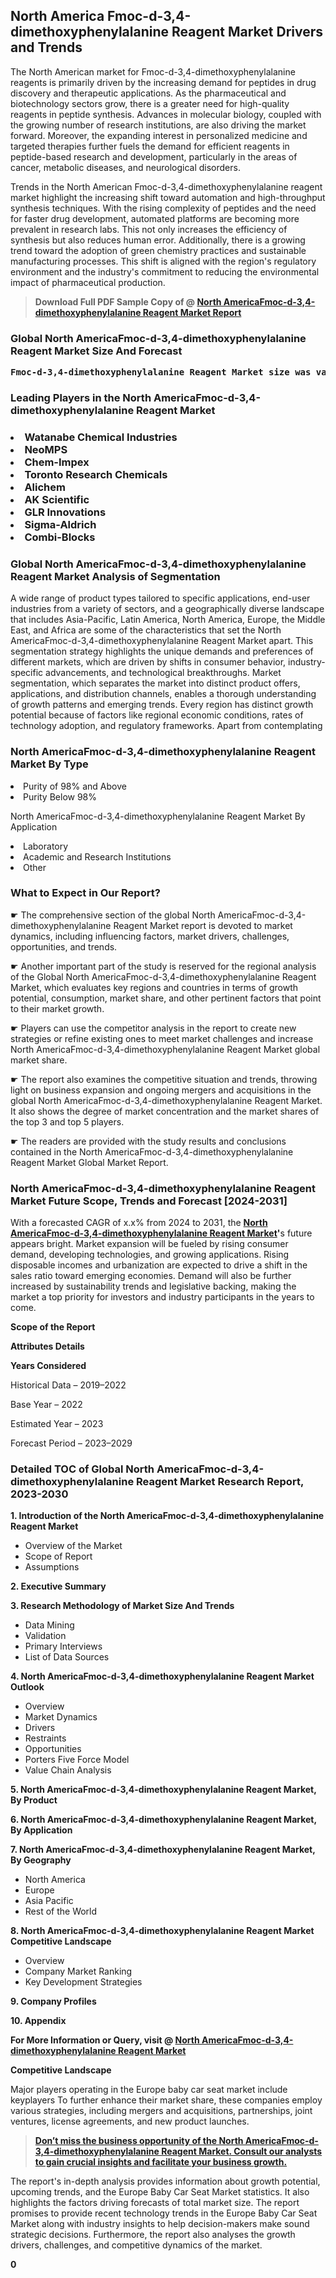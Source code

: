 <p> <h2>North America Fmoc-d-3,4-dimethoxyphenylalanine Reagent Market Drivers and Trends</h2><p>The North American market for Fmoc-d-3,4-dimethoxyphenylalanine reagents is primarily driven by the increasing demand for peptides in drug discovery and therapeutic applications. As the pharmaceutical and biotechnology sectors grow, there is a greater need for high-quality reagents in peptide synthesis. Advances in molecular biology, coupled with the growing number of research institutions, are also driving the market forward. Moreover, the expanding interest in personalized medicine and targeted therapies further fuels the demand for efficient reagents in peptide-based research and development, particularly in the areas of cancer, metabolic diseases, and neurological disorders.</p><p>Trends in the North American Fmoc-d-3,4-dimethoxyphenylalanine reagent market highlight the increasing shift toward automation and high-throughput synthesis techniques. With the rising complexity of peptides and the need for faster drug development, automated platforms are becoming more prevalent in research labs. This not only increases the efficiency of synthesis but also reduces human error. Additionally, there is a growing trend toward the adoption of green chemistry practices and sustainable manufacturing processes. This shift is aligned with the region's regulatory environment and the industry's commitment to reducing the environmental impact of pharmaceutical production.</p></p><blockquote id="" class=""><strong>Download Full PDF Sample Copy of @&nbsp;<a href="https://www.verifiedmarketreports.com/download-sample/?rid=563692&utm_source=GitHub-Jan&utm_medium=251" target="_blank">North AmericaFmoc-d-3,4-dimethoxyphenylalanine Reagent Market Report</a>&nbsp;&nbsp;</strong></blockquote><h3 id="" class=""><strong>Global&nbsp;North AmericaFmoc-d-3,4-dimethoxyphenylalanine Reagent Market Size And Forecast</strong></h3><pre class="reader-text-block__code-block"><strong>Fmoc-d-3,4-dimethoxyphenylalanine Reagent Market size was valued at USD 0.25 Billion in 2022 and is projected to reach USD 0.40 Billion by 2030, growing at a CAGR of 7.5% from 2024 to 2030.</strong></pre><h3 id="" class="">Leading Players in the&nbsp;North AmericaFmoc-d-3,4-dimethoxyphenylalanine Reagent Market</h3><h3 class=""></Li><Li>Watanabe Chemical Industries</Li><Li> NeoMPS</Li><Li> Chem-Impex</Li><Li> Toronto Research Chemicals</Li><Li> Alichem</Li><Li> AK Scientific</Li><Li> GLR Innovations</Li><Li> Sigma-Aldrich</Li><Li> Combi-Blocks</h3><h3 id="" class="">Global&nbsp;North AmericaFmoc-d-3,4-dimethoxyphenylalanine Reagent Market Analysis of Segmentation</h3><p id="" class="">A wide range of product types tailored to specific applications, end-user industries from a variety of sectors, and a geographically diverse landscape that includes Asia-Pacific, Latin America, North America, Europe, the Middle East, and Africa are some of the characteristics that set the North AmericaFmoc-d-3,4-dimethoxyphenylalanine Reagent Market apart. This segmentation strategy highlights the unique demands and preferences of different markets, which are driven by shifts in consumer behavior, industry-specific advancements, and technological breakthroughs. Market segmentation, which separates the market into distinct product offers, applications, and distribution channels, enables a thorough understanding of growth patterns and emerging trends. Every region has distinct growth potential because of factors like regional economic conditions, rates of technology adoption, and regulatory frameworks. Apart from contemplating</p><h3 id="" class="">North AmericaFmoc-d-3,4-dimethoxyphenylalanine Reagent Market&nbsp;By Type</h3><p></Li><Li>Purity of 98% and Above</Li><Li> Purity Below 98%</p><div class="" data-test-id=""><p>North AmericaFmoc-d-3,4-dimethoxyphenylalanine Reagent Market&nbsp;By Application</p></div><p class=""></Li><Li>Laboratory</Li><Li> Academic and Research Institutions</Li><Li> Other</p><div class="" data-test-id=""><h3><span class="">What to Expect in Our Report?</span></h3></div><div class="" data-test-id=""><p><span class="">☛ The comprehensive section of the global North AmericaFmoc-d-3,4-dimethoxyphenylalanine Reagent Market report is devoted to market dynamics, including influencing factors, market drivers, challenges, opportunities, and trends.</span></p></div><div class="" data-test-id=""><p><span class="">☛ Another important part of the study is reserved for the regional analysis of the Global North AmericaFmoc-d-3,4-dimethoxyphenylalanine Reagent Market, which evaluates key regions and countries in terms of growth potential, consumption, market share, and other pertinent factors that point to their market growth.</span></p></div><div class="" data-test-id=""><p><span class="">☛ Players can use the competitor analysis in the report to create new strategies or refine existing ones to meet market challenges and increase North AmericaFmoc-d-3,4-dimethoxyphenylalanine Reagent Market global market share.</span></p></div><div class="" data-test-id=""><p><span class="">☛ The report also examines the competitive situation and trends, throwing light on business expansion and ongoing mergers and acquisitions in the global North AmericaFmoc-d-3,4-dimethoxyphenylalanine Reagent Market. It also shows the degree of market concentration and the market shares of the top 3 and top 5 players.</span></p></div><div class="" data-test-id=""><p><span class="">☛ The readers are provided with the study results and conclusions contained in the North AmericaFmoc-d-3,4-dimethoxyphenylalanine Reagent Market Global Market Report.</span></p></div><div class="" data-test-id=""><h3><span class="">North AmericaFmoc-d-3,4-dimethoxyphenylalanine Reagent Market Future Scope, Trends and Forecast [2024-2031]</span></h3></div><div class="" data-test-id=""><p><span class="">With a forecasted CAGR of x.x% from 2024 to 2031, the <strong><a href="https://www.verifiedmarketreports.com/download-sample/?rid=563692&utm_source=GitHub-Jan&utm_medium=251" target="_blank">North AmericaFmoc-d-3,4-dimethoxyphenylalanine Reagent Market</a>'</strong>s future appears bright. Market expansion will be fueled by rising consumer demand, developing technologies, and growing applications. Rising disposable incomes and urbanization are expected to drive a shift in the sales ratio toward emerging economies. Demand will also be further increased by sustainability trends and legislative backing, making the market a top priority for investors and industry participants in the years to come.</span></p><p id="ember66" class="ember-view reader-text-block__paragraph"><strong>Scope of the Report</strong></p><p id="ember67" class="ember-view reader-text-block__paragraph"><strong>Attributes Details</strong></p><p id="ember68" class="ember-view reader-text-block__paragraph"><strong>Years Considered</strong></p><p id="ember69" class="ember-view reader-text-block__paragraph">Historical Data &ndash; 2019&ndash;2022</p><p id="ember70" class="ember-view reader-text-block__paragraph">Base Year &ndash; 2022</p><p id="ember71" class="ember-view reader-text-block__paragraph">Estimated Year &ndash; 2023</p><p id="ember72" class="ember-view reader-text-block__paragraph">Forecast Period &ndash; 2023&ndash;2029</p></div><h3 id="" class="">Detailed TOC of Global North AmericaFmoc-d-3,4-dimethoxyphenylalanine Reagent Market Research Report, 2023-2030</h3><p id="" class=""><strong>1. Introduction of the North AmericaFmoc-d-3,4-dimethoxyphenylalanine Reagent Market</strong></p><ul><li>Overview of the Market</li><li>Scope of Report</li><li>Assumptions</li></ul><p id="" class=""><strong>2. Executive Summary</strong></p><p id="" class=""><strong>3. Research Methodology of Market Size And Trends</strong></p><ul><li>Data Mining</li><li>Validation</li><li>Primary Interviews</li><li>List of Data Sources</li></ul><p id="" class=""><strong>4. North AmericaFmoc-d-3,4-dimethoxyphenylalanine Reagent Market Outlook</strong></p><ul><li>Overview</li><li>Market Dynamics</li><li>Drivers</li><li>Restraints</li><li>Opportunities</li><li>Porters Five Force Model</li><li>Value Chain Analysis</li></ul><p id="" class=""><strong>5. North AmericaFmoc-d-3,4-dimethoxyphenylalanine Reagent Market, By Product</strong></p><p id="" class=""><strong>6. North AmericaFmoc-d-3,4-dimethoxyphenylalanine Reagent Market, By Application</strong></p><p id="" class=""><strong>7. North AmericaFmoc-d-3,4-dimethoxyphenylalanine Reagent Market, By Geography</strong></p><ul><li>North America</li><li>Europe</li><li>Asia Pacific</li><li>Rest of the World</li></ul><p id="" class=""><strong>8. North AmericaFmoc-d-3,4-dimethoxyphenylalanine Reagent Market Competitive Landscape</strong></p><ul><li>Overview</li><li>Company Market Ranking</li><li>Key Development Strategies</li></ul><p id="" class=""><strong>9. Company Profiles</strong></p><p id="" class=""><strong>10. Appendix</strong></p><p><strong>For More Information or Query, visit&nbsp;@ <a href="https://www.verifiedmarketreports.com/product/fmoc-d-3-4-dimethoxyphenylalanine-reagent-market/" target="_blank">North AmericaFmoc-d-3,4-dimethoxyphenylalanine Reagent Market</a></strong></p><p id="ember61" class="ember-view reader-text-block__paragraph"><strong>Competitive Landscape</strong></p><p id="ember62" class="ember-view reader-text-block__paragraph">Major players operating in the Europe baby car seat market include keyplayers To further enhance their market share, these companies employ various strategies, including mergers and acquisitions, partnerships, joint ventures, license agreements, and new product launches.</p><blockquote id="ember63" class="ember-view reader-text-block__blockquote"><strong><a href="https://www.verifiedmarketreports.com/download-sample/?rid=563692&utm_source=GitHub-Jan&utm_medium=251" target="_blank">Don&rsquo;t miss the business opportunity of the North AmericaFmoc-d-3,4-dimethoxyphenylalanine Reagent Market. Consult our analysts to gain crucial insights and facilitate your business growth.</a></strong></blockquote><p id="ember64" class="ember-view reader-text-block__paragraph">The report's in-depth analysis provides information about growth potential, upcoming trends, and the Europe Baby Car Seat Market statistics. It also highlights the factors driving forecasts of total market size. The report promises to provide recent technology trends in the Europe Baby Car Seat Market along with industry insights to help decision-makers make sound strategic decisions. Furthermore, the report also analyses the growth drivers, challenges, and competitive dynamics of the market.</p><p class="ember-view reader-text-block__paragraph"><strong>0</strong></p>
